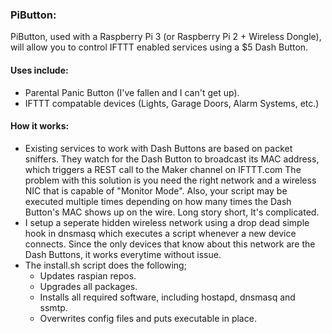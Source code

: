 ### PiButton:
PiButton, used with a Raspberry Pi 3 (or Raspberry Pi 2 + Wireless Dongle), will allow you to control IFTTT enabled services using a $5 Dash Button.

#### Uses include:
* Parental Panic Button (I've fallen and I can't get up).
* IFTTT compatable devices (Lights, Garage Doors, Alarm Systems, etc.)

#### How it works:
* Existing services to work with Dash Buttons are based on packet sniffers. They watch for the Dash Button to broadcast its MAC address, which triggers a REST call to the Maker channel on IFTTT.com The problem with this solution is you need the right network and a wireless NIC that is capable of "Monitor Mode". Also, your script may be executed multiple times depending on how many times the Dash Button's MAC shows up on the wire. Long story short, It's complicated.  
* I setup a seperate hidden wireless network using a drop dead simple hook in dnsmasq which executes a script whenever a new device connects. Since the only devices that know about this network are the Dash Buttons, it works everytime without issue.
* The install.sh script does the following;
  * Updates raspian repos.
  * Upgrades all packages.
  * Installs all required software, including hostapd, dnsmasq and ssmtp.
  * Overwrites config files and puts executable in place.
